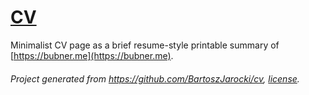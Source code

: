 # [CV](https://cv.bubner.me/)
Minimalist CV page as a brief resume-style printable summary of [https://bubner.me](https://bubner.me).
###### Project generated from https://github.com/BartoszJarocki/cv, [license](./LICENSE).
